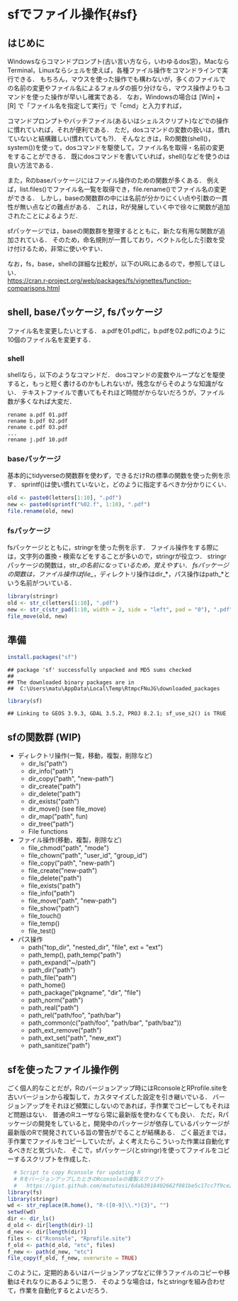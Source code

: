 # sfでファイル操作{#sf}

## はじめに

Windowsならコマンドプロンプト(古い言い方なら，いわゆるdos窓)，MacならTerminal，Linuxならシェルを使えば，各種ファイル操作をコマンドラインで実行できる．
もちろん，マウスを使った操作でも構わないが，多くのファイルでの名前の変更やファイル名によるフォルダの振り分けなら，マウス操作よりもコマンドを使った操作が早いし確実である．
なお，Windowsの場合は [Win] + [R] で「ファイル名を指定して実行」で「cmd」と入力すれば，

コマンドプロンプトやバッチファイル(あるいはシェルスクリプト)などでの操作に慣れていれば，それが便利である．
ただ，dosコマンドの変数の扱いは，慣れていないと結構難しい(慣れていても?)．
そんなときは，Rの関数(shell()，system())を使って，dosコマンドを駆使して，ファイル名を取得・名前の変更をすることができる．
既にdosコマンドを書いていれば，shell()などを使うのは良い方法である．

また，Rのbaseパッケージにはファイル操作のための関数が多くある．
例えば，list.files()でファイル名一覧を取得でき，file.rename()でファイル名の変更ができる．
しかし，baseの関数群の中には名前が分かりにくい点や引数の一貫性が無い点などの難点がある．
これは，Rが発展していく中で徐々に関数が追加されたことによるようだ．

sfパッケージでは，baseの関数群を整理するとともに，新たな有用な関数が追加されている．
そのため，命名規則が一貫しており，ベクトル化した引数を受け付けるため，非常に使いやすい．

なお，fs，base，shellの詳細な比較が，以下のURLにあるので，参照してほしい．   
https://cran.r-project.org/web/packages/fs/vignettes/function-comparisons.html

## shell, baseパッケージ, fsパッケージ

ファイル名を変更したいとする．
a.pdfを01.pdfに，b.pdfを02.pdfにのように10個のファイル名を変更する．

### shell

shellなら，以下のようなコマンドだ．
dosコマンドの変数やループなどを駆使すると，もっと短く書けるのかもしれないが，残念ながらそのような知識がない．
テキストファイルで書いてもそれほど時間がからないだろうが，ファイル数が多くなれば大変だ．

```
rename a.pdf 01.pdf
rename b.pdf 02.pdf
rename c.pdf 03.pdf
...
rename j.pdf 10.pdf
```

### baseパッケージ

基本的にtidyverseの関数群を使わず，できるだけRの標準の関数を使った例を示す．
sprintf()は使い慣れていないと，どのように指定するべきか分かりにくい．


```r
old <- paste0(letters[1:10], ".pdf")
new <- paste0(sprintf("%02.f", 1:10), ".pdf")
file.rename(old, new)
```

### fsパッケージ

fsパッケージとともに，stringrを使った例を示す．
ファイル操作をする際には，文字列の置換・検索などをすることが多いので，stringrが役立つ．
stringrパッケージの関数は，str_*の名前になっているため，覚えやすい．
fsパッケージの関数は，ファイル操作はfile_*，ディレクトリ操作はdir_*，パス操作はpath_*という名前がついている．


```r
library(stringr)
old <- str_c(letters[1:10], ".pdf")
new <- str_c(str_pad(1:10, width = 2, side = "left", pad = "0"), ".pdf")
file_move(old, new)
```

## 準備


```r
install.packages("sf")
```

```
## package 'sf' successfully unpacked and MD5 sums checked
## 
## The downloaded binary packages are in
## 	C:\Users\matu\AppData\Local\Temp\RtmpcFNuJG\downloaded_packages
```

```r
library(sf)
```

```
## Linking to GEOS 3.9.3, GDAL 3.5.2, PROJ 8.2.1; sf_use_s2() is TRUE
```

## sfの関数群 (WIP)

<!--
TODO: 以下のページを参考にして，関数の概要を書く
  https://cran.r-project.org/web/packages/fs/vignettes/function-comparisons.html
-->

- ディレクトリ操作(一覧，移動，複製，削除など)    
  - dir_ls("path")   
  - dir_info("path")   
  - dir_copy("path", "new-path")   
  - dir_create("path")   
  - dir_delete("path")   
  - dir_exists("path")   
  - dir_move() (see file_move)   
  - dir_map("path", fun)   
  - dir_tree("path")   
  - File functions
- ファイル操作(移動，複製，削除など)    
  - file_chmod("path", "mode")   
  - file_chown("path", "user_id", "group_id")   
  - file_copy("path", "new-path")   
  - file_create("new-path")   
  - file_delete("path")   
  - file_exists("path")   
  - file_info("path")   
  - file_move("path", "new-path")   
  - file_show("path")   
  - file_touch()   
  - file_temp()   
  - file_test()   
- パス操作   
  - path("top_dir", "nested_dir", "file", ext = "ext")   
  - path_temp(), path_temp("path")   
  - path_expand("~/path")   
  - path_dir("path")   
  - path_file("path")   
  - path_home()   
  - path_package("pkgname", "dir", "file")   
  - path_norm("path")   
  - path_real("path")   
  - path_rel("path/foo", "path/bar")   
  - path_common(c("path/foo", "path/bar", "path/baz"))   
  - path_ext_remove("path")   
  - path_ext_set("path", "new_ext")   
  - path_sanitize("path")   

## sfを使ったファイル操作例

ごく個人的なことだが，Rのバージョンアップ時にはRconsoleとRProfile.siteを古いバージョンから複製して，カスタマイズした設定を引き継いでいる．
バージョンアップをそれほど頻繁にしないのであれば，手作業でコピーしてもそれほど問題はない．
普通のRユーザなら常に最新版を使わなくても良い．
ただ，Rパッケージの開発をしていると，開発中のパッケージが依存しているパッケージが最新版のRで開発されている旨の警告がでることが結構ある．
ごく最近までは，手作業でファイルをコピーしていたが，よく考えたらこういった作業は自動化するべきだと気づいた．
そこで，sfパッケージ(とstringr)を使ってファイルをコピーするスクリプトを作成した．


```r
  # Script to copy Rconsole for updating R
  # RをバージョンアップしたときのRconsoleの複製スクリプト
  #   https://gist.github.com/matutosi/6dab3918402662f081be5c17cc7f9ce2
library(fs)
library(stringr)
wd <- str_replace(R.home(), "R-([0-9]\\.*){3}", "")
setwd(wd)
dir <- dir_ls()
d_old <- dir[length(dir)-1]
d_new <- dir[length(dir)]
files <- c("Rconsole", "Rprofile.site")
f_old <- path(d_old, "etc", files)
f_new <- path(d_new, "etc")
file_copy(f_old, f_new, overwrite = TRUE)
```

このように，定期的あるいはバージョンアップなどに伴うファイルのコピーや移動はそれなりにあるように思う．
そのような場合は，fsとstringrを組み合わせて，作業を自動化するとよいだろう．

